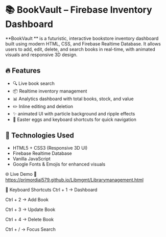 # 📚 BookVault – Firebase Inventory Dashboard

**BookVault ** is a futuristic, interactive bookstore inventory dashboard built using modern HTML, CSS, and Firebase Realtime Database. It allows users to add, edit, delete, and search books in real-time, with animated visuals and responsive 3D design.

## 🔥 Features
- 🔍 Live book search
- 📦 Realtime inventory management
- 📊 Analytics dashboard with total books, stock, and value
- ✏️ Inline editing and deletion
- ✨ animated UI with particle background and ripple effects
- 🎉 Easter eggs and keyboard shortcuts for quick navigation

## 🚀 Technologies Used
- HTML5 + CSS3 (Responsive 3D UI)
- Firebase Realtime Database
- Vanilla JavaScript
- Google Fonts & Emojis for enhanced visuals

🌐 Live Demo
🔗 https://primordial579.github.io/Libmgmt/Librarymanagement.html

🧠 Keyboard Shortcuts
Ctrl + 1 → Dashboard

Ctrl + 2 → Add Book

Ctrl + 3 → Update Book

Ctrl + 4 → Delete Book

Ctrl + / → Focus Search
